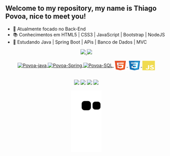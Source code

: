 ## Welcome to my repository, my name is Thiago Povoa, nice to meet you!


- 🔭 Atualmente focado no Back-End
- 📚 Conhecimentos em HTML5 | CSS3 | JavaScript | Bootstrap | NodeJS
- 🌱 Estudando Java | Spring Boot | APis | Banco de Dados | MVC

<div align="center">
  <a href="https://github.com/devpovoa">
  <img height="180em" src="https://github-readme-stats.vercel.app/api?username=devpovoa&show_icons=true&&bg_color=DEG,22c1c3,1e8081,0d3536&title_color=000000&text_color=000000&icon_color=000000&theme=tokyonight&include_all_commits=true&count_private=true"/>
    
  <img height="180em" src="https://github-readme-stats.vercel.app/api/top-langs/?username=devpovoa&layout=compact&bg_color=DEG,0d3536,1e8081,22c1c3&title_color=000000&text_color=000000&langs_count=7&theme=tokyonight"/>
</div>
  <div style="display: inline_block" align="center"><br>
    <img align="center" alt="Povoa-java" height="30" width="40" src="https://user-images.githubusercontent.com/75958253/180897910-4478b8d8-051b-46ba-b5e8-0a55f0315a0a.svg">
  <img align="center" alt="Povoa-Spring" height="30" width="40" src="https://user-images.githubusercontent.com/75958253/180898206-864cbec2-bebd-4083-b272-ffac07563105.svg">
   <img align="center" alt="Povoa-SQL" height="30" width="40" src="https://user-images.githubusercontent.com/75958253/182856206-e0077baf-2aef-489d-a521-7962fe361e5c.svg">
  <img align="center" alt="Povoa-HTML" height="30" width="40" src="https://raw.githubusercontent.com/devicons/devicon/master/icons/html5/html5-original.svg">
  <img align="center" alt="Povoa-CSS" height="30" width="40" src="https://raw.githubusercontent.com/devicons/devicon/master/icons/css3/css3-original.svg">
    <img align="center" alt="Povoa-Js" height="30" width="40" src="https://raw.githubusercontent.com/devicons/devicon/master/icons/javascript/javascript-plain.svg">
</div>
  
  ##
  
<div align="center">
      <a href="https://www.instagram.com/thiagof.povoa/" target="_blank"><img src="https://img.shields.io/badge/-Instagram-%23E4405F?style=for-the-badge&logo=instagram&logoColor=white" target="_blank"></a>
  <a href = "mailto:thiagopovoadev@hotmail.com"><img src="https://img.shields.io/badge/-Gmail-%23333?style=for-the-badge&logo=gmail&logoColor=white" target="_blank"></a>
  <a href="https://www.linkedin.com/in/thiago-figueiredo-povoa-343a42217/" target="_blank"><img src="https://img.shields.io/badge/-LinkedIn-%230077B5?style=for-the-badge&logo=linkedin&logoColor=white" target="_blank"></a> 
  <a href="https://twitter.com/f_povoa" target="_blank"><img src="https://img.shields.io/badge/Twitter-1DA1F2?style=for-the-badge&logo=twitter&logoColor=white" target="_blank"></a>
  
  ![Snake animation](https://github.com/devpovoa/DevPovoa/blob/output/github-contribution-grid-snake.svg)
  
</div>
